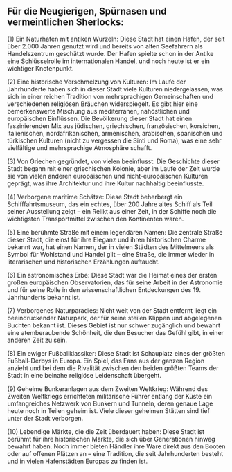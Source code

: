 ## Für die Neugierigen, Spürnasen und vermeintlichen Sherlocks:

(1) Ein Naturhafen mit antiken Wurzeln: Diese Stadt hat einen Hafen, der seit über 2.000 Jahren genutzt wird und bereits von alten Seefahrern als Handelszentrum geschätzt wurde. Der Hafen spielte schon in der Antike eine Schlüsselrolle im internationalen Handel, und noch heute ist er ein wichtiger Knotenpunkt.

(2) Eine historische Verschmelzung von Kulturen: Im Laufe der Jahrhunderte haben sich in dieser Stadt viele Kulturen niedergelassen, was sich in einer reichen Tradition von mehrsprachigen Gemeinschaften und verschiedenen religiösen Bräuchen widerspiegelt. Es gibt hier eine bemerkenswerte Mischung aus mediterranen, nahöstlichen und europäischen Einflüssen. Die Bevölkerung dieser Stadt hat einen faszinierenden Mix aus jüdischen, griechischen, französischen, korsichen, italienischen, nordafrikanischen, armenischen, arabischen, spanischen und türkischen Kulturen (nicht zu vergessen die Sinti und Roma), was eine sehr vielfältige und mehrsprachige Atmosphäre schafft.

(3) Von Griechen gegründet, von vielen beeinflusst: Die Geschichte dieser Stadt begann mit einer griechischen Kolonie, aber im Laufe der Zeit wurde sie von vielen anderen europäischen und nicht-europäischen Kulturen geprägt, was ihre Architektur und ihre Kultur nachhaltig beeinflusste.

(4) Verborgene maritime Schätze: Diese Stadt beherbergt ein Schifffahrtsmuseum, das ein echtes, über 200 Jahre altes Schiff als Teil seiner Ausstellung zeigt – ein Relikt aus einer Zeit, in der Schiffe noch die wichtigsten Transportmittel zwischen den Kontinenten waren.

(5) Eine berühmte Straße mit einem legendären Namen: Die zentrale Straße dieser Stadt, die einst für ihre Eleganz und ihren historischen Charme bekannt war, hat einen Namen, der in vielen Städten des Mittelmeers als Symbol für Wohlstand und Handel gilt – eine Straße, die immer wieder in literarischen und historischen Erzählungen auftaucht.

(6) Ein astronomisches Erbe: Diese Stadt war die Heimat eines der ersten großen europäischen Observatorien, das für seine Arbeit in der Astronomie und für seine Rolle in den wissenschaftlichen Entdeckungen des 19. Jahrhunderts bekannt ist.

(7) Verborgenes Naturparadies: Nicht weit von der Stadt entfernt liegt ein beeindruckender Naturpark, der für seine steilen Klippen und abgelegenen Buchten bekannt ist. Dieses Gebiet ist nur schwer zugänglich und bewahrt eine atemberaubende Schönheit, die den Besucher das Gefühl gibt, in einer anderen Zeit zu sein.

(8) Ein ewiger Fußballklassiker: Diese Stadt ist Schauplatz eines der größten Fußball-Derbys in Europa. Ein Spiel, das Fans aus der ganzen Region anzieht und bei dem die Rivalität zwischen den beiden größten Teams der Stadt in eine beinahe religiöse Leidenschaft übergeht.

(9) Geheime Bunkeranlagen aus dem Zweiten Weltkrieg: Während des Zweiten Weltkriegs errichteten militärische Führer entlang der Küste ein umfangreiches Netzwerk von Bunkern und Tunneln, deren genaue Lage heute noch in Teilen geheim ist. Viele dieser geheimen Stätten sind tief unter der Stadt verborgen.

(10) Lebendige Märkte, die die Zeit überdauert haben: Diese Stadt ist berühmt für ihre historischen Märkte, die sich über Generationen hinweg bewahrt haben. Noch immer bieten Händler ihre Ware direkt aus den Booten oder auf offenen Plätzen an – eine Tradition, die seit Jahrhunderten besteht und in vielen Hafenstädten Europas zu finden ist.


<!--(1) Der Hafen dieser Stadt ist seit mehr als 2.600 Jahren von Bedeutung und die Stadt ist damit eine der ältesten Städte Europas. Der Hafen wurde ursprünglich als griechische Kolonie gegründet.

#(2) Die Bevölkerung dieser Stadt hat einen faszinierenden Mix aus jüdischen, griechischen, französischen, korsichen, italienischen, nordafrikanischen, armenischen, arabischen, spanischen und türkischen Kulturen (nicht zu vergessen die Sinti und Roma), was eine sehr vielfältige und mehrsprachige Atmosphäre schafft.

#(3) Die Stadt beherbergt ein Schifffahrtsmuseum, ein antikes Observatorium und ein geheimes Netzwerk an unterirdischen Gängen.

#(4) Die Stadt ist bekannt für ihre erbitterte Fußballrivalität.-->
